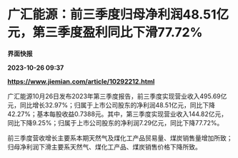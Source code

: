 # 广汇能源：前三季度归母净利润48.51亿元，第三季度盈利同比下滑77.72%
**界面快报**

**2023-10-26 09:37**

**https://www.jiemian.com/article/10292212.html**

广汇能源10月26日发布2023年第三季度报告，前三季度实现营业收入495.69亿元，同比增长32.97%；归属于上市公司股东的净利润48.51亿元，同比下降42.27%；基本每股收益0.7388元。其中，第三季度实现营业收入144.82亿元，同比下降9.25%；归属于上市公司股东的净利润7.29亿元，同比下降77.72%。

前三季度营收增长主要系本期天然气及煤化工产品贸易量、煤炭销售量增加所致；归母净利润下滑主要系天然气、煤化工产品、煤炭销售价格下降所致。